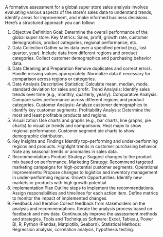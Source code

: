 A formative assessment for a global super store sales analysis involves evaluating various aspects of the store's sales data to understand trends, identify areas for improvement, and make informed business decisions. Here’s a structured approach you can follow:

1. Objective Definition
Goal: Determine the overall performance of the global super store.
Key Metrics: Sales, profit, growth rate, customer demographics, product categories, regional performance, etc.
2. Data Collection
Gather sales data over a specified period (e.g., last quarter, year).
Include data from different regions and product categories.
Collect customer demographics and purchasing behavior data.
3. Data Cleaning and Preparation
Remove duplicates and correct errors.
Handle missing values appropriately.
Normalize data if necessary for comparison across regions or categories.
4. Data Analysis
Descriptive Statistics: Calculate mean, median, mode, standard deviation for sales and profit.
Trend Analysis: Identify sales trends over time (e.g., monthly, quarterly, yearly).
Comparative Analysis: Compare sales performance across different regions and product categories.
Customer Analysis: Analyze customer demographics to identify key customer segments.
Profitability Analysis: Determine the most and least profitable products and regions.
5. Visualization
Use charts and graphs (e.g., bar charts, line graphs, pie charts) to visualize trends and comparisons.
Heat maps to show regional performance.
Customer segment pie charts to show demographic distribution.
6. Key Insights and Findings
Identify top-performing and under-performing regions and products.
Highlight trends in customer purchasing behavior.
Note any seasonal trends or anomalies in sales data.
7. Recommendations
Product Strategy: Suggest changes to the product mix based on performance.
Marketing Strategy: Recommend targeted marketing campaigns for high-potential customer segments.
Operational Improvements: Propose changes to logistics and inventory management in under-performing regions.
Growth Opportunities: Identify new markets or products with high growth potential.
8. Implementation Plan
Outline steps to implement the recommendations.
Assign responsibilities and timelines for each action item.
Define metrics to monitor the impact of implemented changes.
9. Feedback and Iteration
Collect feedback from stakeholders on the analysis and recommendations.
Iterate the analysis process based on feedback and new data.
Continuously improve the assessment methods and strategies.
Tools and Techniques
Software: Excel, Tableau, Power BI, R, Python (Pandas, Matplotlib, Seaborn).
Statistical Methods: Regression analysis, correlation analysis, hypothesis testing.

